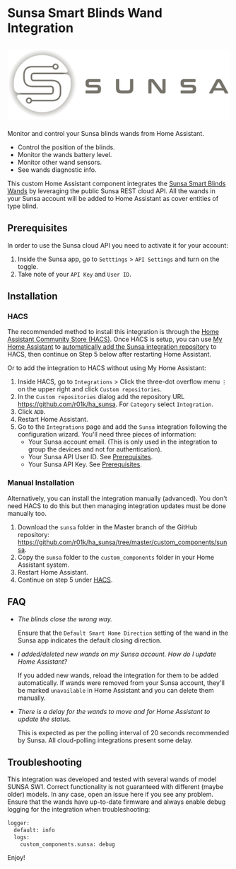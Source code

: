 # Sunsa Smart Blinds Wand Integration
![](https://github.com/r01k/ha_sunsa/blob/master/assets/branding/logo%402x.png)
---
Monitor and control your Sunsa blinds wands from Home Assistant.

- Control the position of the blinds.
- Monitor the wands battery level.
- Monitor other wand sensors.
- See wands diagnostic info.

This custom Home Assistant component integrates the 
[Sunsa Smart Blinds Wands](https://sunsawands.com/) by leveraging the public Sunsa REST 
cloud API. All the wands in your Sunsa account will be added to Home Assistant as cover 
entities of type blind.


## Prerequisites
In order to use the Sunsa cloud API you need to activate it for your account:
1. Inside the Sunsa app, go to `Setttings` > `API Settings`  and turn on the toggle.
2. Take note of your  `API Key` and `User ID`.


## Installation
### HACS
The recommended method to install this integration is through the
[Home Assistant Community Store (HACS)](https://hacs.xyz/). Once HACS is setup, you can use
[My Home Assistant](https://www.home-assistant.io/integrations/my/) to
[automatically add the Sunsa integration repository](http://localhost:8123/hacs/repository?owner=r01k&repository=ha_sunsa&category=integration) to 
HACS, then continue on Step 5 below after restarting Home Assistant.

Or to add the integration to HACS without using My Home Assistant:

1. Inside HACS, go to `Integrations` > Click the three-dot overflow menu `⋮` on the upper 
right and click `Custom repositories`.
2. In the `Custom repositories` dialog add the repository URL 
https://github.com/r01k/ha_sunsa. For `Category` select `Integration`.
3. Click `ADD`.
4. Restart Home Assistant.
5. Go to the `Integrations` page and add the `Sunsa` integration following the 
configuration wizard. You'll need three pieces of information:
	- Your Sunsa account email. (This is only used in the integration to group the devices
   and not for authentication).
	- Your Sunsa API User ID. See [Prerequisites](#prerequisites).
	- Your Sunsa API Key. See [Prerequisites](#prerequisites).

### Manual Installation
Alternatively, you can install the integration manually (advanced). You don't need HACS to
do this but then managing 
integration updates must be done manually too.
1. Download the `sunsa` folder in the Master branch of the GitHub repository: 
https://github.com/r01k/ha_sunsa/tree/master/custom_components/sunsa.
2. Copy the `sunsa` folder to the `custom_components` folder in your Home Assistant 
system.
3. Restart Home Assistant.
4. Continue on step 5 under [HACS](#hacs).

## FAQ
- *The blinds close the wrong way.*
  
  Ensure that the `Default Smart Home Direction` setting of the wand in the Sunsa app 
  indicates the default closing direction.

- *I added/deleted new wands on my Sunsa account. How do I update Home Assistant?*

  If you added new wands, reload the integration for them to be added automatically. 
  If wands were removed from your Sunsa account, they'll be marked `unavailable` in Home 
  Assistant and you can delete them manually.

- *There is a delay for the wands to move and for Home Assistant to update the status.*

  This is expected as per the polling interval of 20 seconds recommended by Sunsa. All 
  cloud-polling integrations present some delay.

## Troubleshooting
This integration was developed and tested with several wands of model SUNSA SW1. Correct 
functionality is not guaranteed with different (maybe older) models. In any case, 
open an issue here if you see any problem. Ensure that the wands have up-to-date firmware
and always enable debug logging for the integration when troubleshooting:
```
logger:
  default: info
  logs:
    custom_components.sunsa: debug
```

Enjoy!
